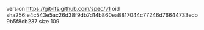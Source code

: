 version https://git-lfs.github.com/spec/v1
oid sha256:e4c543e5ac26d38f9db7d14b860ea8817044c77246d76644733ecb9b5f8cb237
size 109
